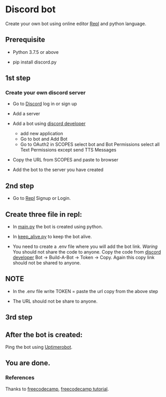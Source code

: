# Discord bot #

Create your own bot using online editor [Repl](https://repl.it/~) and python language.

## Prerequisite ##

  - Python 3.7.5 or above

  - pip install discord.py

## 1st step ##

### Create your own discord server ###

   - Go to [Discord](https://discord.com/) log in or sign up

   - Add a server

   - Add a bot using [discord developer](https://discord.com/developers/applications)

     - add new application
     - Go to bot and Add Bot
     - Go to OAuth2 in SCOPES select bot and Bot Permissions select all Text Permissions except send TTS Messages

  - Copy the URL from SCOPES and paste to browser

  - Add the bot to the server you have created

## 2nd step ##

   - Go to [Repl](https://repl.it/~) Signup or Login.

## Create three file in repl: ##

  - In [main.py](https://github.com/MaRauder111/Discord_bot/blob/main/encourage_bot/keep_alive.py) the bot is created using python.

  - In [keep_alive.py](https://github.com/MaRauder111/Discord_bot/blob/main/encourage_bot/keep_alive.py) to keep the bot alive.

  - You need to create a .env file where you will add the bot link. *Waring* You should not share the code to anyone. Copy the code from [discord developer](https://discord.com/developers/applications) Bot -> Build-A-Bot -> Token -> Copy. Again this copy link should not be shared to anyone.

## NOTE ##

   - In the .env file write TOKEN = paste the url copy from the above step

   - The URL should not be share to anyone.

## 3rd step ##
## After the bot is created: ##

Ping the bot using [Uptimerobot](https://uptimerobot.com/).

## You are done. ##

### References ###

 Thanks to [freecodecamp](https://www.youtube.com/watch?v=SPTfmiYiuok), [freecodecamp tutorial](https://www.freecodecamp.org/news/create-a-discord-bot-with-python/).
